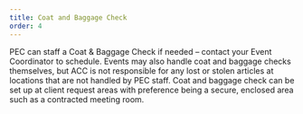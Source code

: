 ```yaml
---
title: Coat and Baggage Check
order: 4
---
```


PEC can staff a Coat & Baggage Check if needed – contact your Event Coordinator to schedule. Events may also handle coat and baggage checks themselves, but ACC is not responsible for any lost or stolen articles at locations that are not handled by PEC staff. Coat and baggage check can be set up at client request areas with preference being a secure, enclosed area such as a contracted meeting room.

